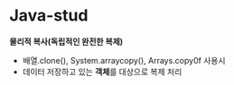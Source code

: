 # Java-stud

**물리적 복사(독립적인 완전한 복제)**
- 배열.clone(), System.arraycopy(), Arrays.copy0f 사용시
- 데이터 저장하고 있는 **객체**를 대상으로 복제 처리


